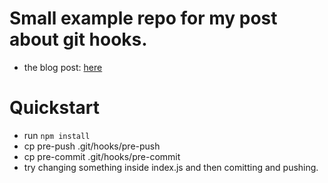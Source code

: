 # Small example repo for my post about git hooks.
- the blog post: [here](https://pd-dev.xyz/blog/the-only-git-hooks-tutorial-you-will-need)

# Quickstart

- run `npm install`
- cp pre-push .git/hooks/pre-push
- cp pre-commit .git/hooks/pre-commit
- try changing something inside index.js and then comitting and pushing.

